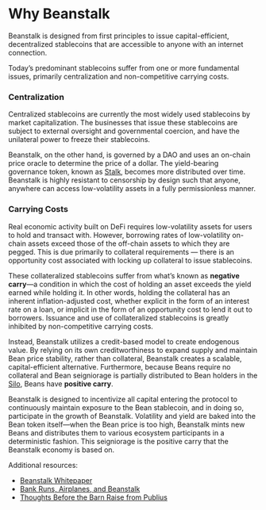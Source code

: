 # Why Beanstalk

Beanstalk is designed from first principles to issue capital-efficient, decentralized stablecoins that are accessible to anyone with an internet connection.

Today’s predominant stablecoins suffer from one or more fundamental issues, primarily centralization and non-competitive carrying costs.

### **Centralization**

Centralized stablecoins are currently the most widely used stablecoins by market capitalization. The businesses that issue these stablecoins are subject to external oversight and governmental coercion, and have the unilateral power to freeze their stablecoins.

Beanstalk, on the other hand, is governed by a DAO and uses an on-chain price oracle to determine the price of a dollar. The yield-bearing governance token, known as [Stalk](../farm/silo.md#the-stalk-system), becomes more distributed over time. Beanstalk is highly resistant to censorship by design such that anyone, anywhere can access low-volatility assets in a fully permissionless manner.

### **Carrying Costs**

Real economic activity built on DeFi requires low-volatility assets for users to hold and transact with. However, borrowing rates of low-volatility on-chain assets exceed those of the off-chain assets to which they are pegged. This is due primarily to collateral requirements — there is an opportunity cost associated with locking up collateral to issue stablecoins.

These collateralized stablecoins suffer from what’s known as **negative carry**—a condition in which the cost of holding an asset exceeds the yield earned while holding it. In other words, holding the collateral has an inherent inflation-adjusted cost, whether explicit in the form of an interest rate on a loan, or implicit in the form of an opportunity cost to lend it out to borrowers. Issuance and use of collateralized stablecoins is greatly inhibited by non-competitive carrying costs.

Instead, Beanstalk utilizes a credit-based model to create endogenous value. By relying on its own creditworthiness to expand supply and maintain Bean price stability, rather than collateral, Beanstalk creates a scalable, capital-efficient alternative. Furthermore, because Beans require no collateral and Bean seigniorage is partially distributed to Bean holders in the [Silo](../farm/silo.md), Beans have **positive carry**.

Beanstalk is designed to incentivize all capital entering the protocol to continuously maintain exposure to the Bean stablecoin, and in doing so, participate in the growth of Beanstalk. Volatility and yield are baked into the Bean token itself—when the Bean price is too high, Beanstalk mints new Beans and distributes them to various ecosystem participants in a deterministic fashion. This seigniorage is the positive carry that the Beanstalk economy is based on.

Additional resources:

* [Beanstalk Whitepaper](https://bean.money/docs/beanstalk.pdf)
* [Bank Runs, Airplanes, and Beanstalk](https://bean.money/blog/bank-runs-airplanes-and-beanstalk)
* [Thoughts Before the Barn Raise from Publius](https://bean.money/blog/thoughts-before-the-barn-raise)
